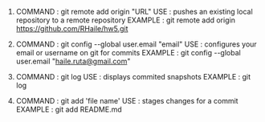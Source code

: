 1. COMMAND : git remote add origin "URL"
   USE : pushes an existing local repository to a remote repository
   EXAMPLE : git remote add origin https://github.com/RHaile/hw5.git

2. COMMAND : git config --global user.email "email"
   USE : configures your email or username on git for commits
   EXAMPLE : git config --global user.email "haile.ruta@gmail.com"

3. COMMAND : git log
   USE : displays commited snapshots
   EXAMPLE : git log

4. COMMAND : git add 'file name'
   USE : stages changes for a commit
   EXAMPLE : git add README.md